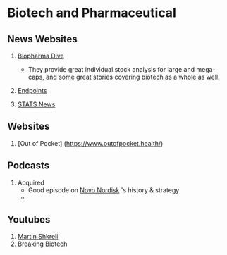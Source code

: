 # Biotech and Pharmaceutical

## News Websites
1. [Biopharma Dive](https://www.biopharmadive.com/)
   - They provide great individual stock analysis for large and mega-caps, and some great stories covering biotech as a whole as well.

2. [Endpoints](https://endpts.com/)

3. [STATS News](https://www.statnews.com/)

## Websites 
1. [Out of Pocket] (https://www.outofpocket.health/)

   
## Podcasts 
1. Acquired
   - Good episode on [Novo Nordisk](https://www.acquired.fm/episodes/novo-nordisk-ozempic) 's history & strategy
   - 


## Youtubes 
1. [Martin Shkreli](https://www.youtube.com/@ShkreliPlanet)
2. [Breaking Biotech](https://www.youtube.com/@breakingbiotech)
